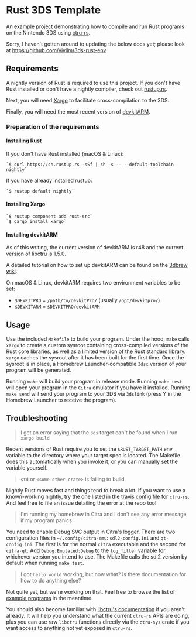 # Rust 3DS Template

An example project demonstrating how to compile and run Rust programs on the Nintendo 3DS using [ctru-rs](https://github.com/rust3ds/ctru-rs).

Sorry, I haven't gotten around to updating the below docs yet; please look at https://github.com/vivlim/3ds-rust-env

## Requirements

A nightly version of Rust is required to use this project. If you don't have Rust installed or don't have a nightly compiler, check out [rustup.rs](https://rustup.rs).

Next, you will need [Xargo](https://github.com/japaric/xargo) to facilitate cross-compilation to the 3DS.

Finally, you will need the most recent version of [devkitARM](http://sourceforge.net/projects/devkitpro/files/devkitARM/).

### Preparation of the requirements

#### Installing Rust

If you don't have Rust installed (macOS & Linux): 

    `$ curl https://sh.rustup.rs -sSf | sh -s -- --default-toolchain nightly`

If you have already installed rustup: 

    `$ rustup default nightly`

#### Installing Xargo

    `$ rustup component add rust-src`
    `$ cargo install xargo`

#### Installing devkitARM

As of this writing, the current version of devkitARM is r48 and the current version of libctru is 1.5.0.

A detailed tutorial on how to set up devkitARM can be found on the [3dbrew wiki](http://3dbrew.org/wiki/Setting_up_Development_Environment).

On macOS & Linux, devkitARM requires two environment variables to be set:

* `$DEVKITPRO` = `/path/to/devkitPro/` (usually `/opt/devkitpro/`)
* `$DEVKITARM` = `$DEVKITPRO/devkitARM`

## Usage

Use the included `Makefile` to build your program. Under the hood, `make` calls `xargo` to create a custom sysroot containing cross-compiled versions of the Rust core libraries, as well as a limited version of the Rust standard library. `xargo` caches the sysroot after it has been built for the first time. Once the sysroot is in place, a Homebrew Launcher-compatible `3dsx` version of your program will be generated.

Running `make` will build your program in release mode. Running `make test` will open your program in the `Citra` emulator if you have it installed. Running `make send` will send your program to your 3DS via `3dslink` (press Y in the Homebrew Launcher to receive the program).

## Troubleshooting

>I get an error saying that the `3ds` target can't be found when I run `xargo build`

Recent versions of Rust require you to set the `$RUST_TARGET_PATH` env variable to the directory where your target spec is located. The Makefile does this automatically when you invoke it, or you can manually set the variable yourself.

>`std` or `<some other crate>` is failing to build

Nightly Rust moves fast and things tend to break a lot. If you want to use a known-working nightly, try the one listed in the [travis config file](https://github.com/rust3ds/ctru-rs/blob/master/.travis.yml#L3-L4) for `ctru-rs`. And feel free to file an issue detailing the error at the repo too!

>I'm running my homebrew in Citra and I don't see any error message if my program panics

You need to enable Debug SVC output in Citra's logger. There are two configuration files in `~/.config/citra-emu`: `sdl2-config.ini` and `qt-config.ini`. The first is for the normal `citra` executable and the second for `citra-qt`. Add `Debug.Emulated:Debug` to the `log_filter` variable for whichever version you intend to use. The Makefile calls the sdl2 version by default when running `make test`.

>I got `hello world` working, but now what? Is there documentation for how to do anything else?

Not quite yet, but we're working on that. Feel free to browse the list of [example programs](https://github.com/rust3ds/ctru-rs/tree/master/examples/src/bin) in the meantime.

You should also become familiar with [libctru's documentation](http://smealum.github.io/ctrulib/) if you aren't already. It will help you understand what the current `ctru-rs` APIs are doing, plus you can use raw `libctru` functions directly via the `ctru-sys` crate if you want access to anything not yet exposed in `ctru-rs`.
